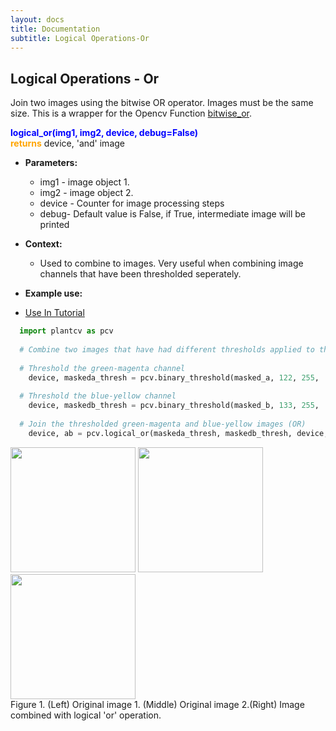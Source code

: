 ```yaml
---
layout: docs
title: Documentation
subtitle: Logical Operations-Or
---
```


## Logical Operations - Or

Join two images using the bitwise OR operator. Images must be the same size. This is a wrapper for the Opencv Function [bitwise_or](http://docs.opencv.org/modules/core/doc/operations_on_arrays.html).  

<font color='blue'><b>logical\_or(img1, img2, device, debug=False)</font></b><br>
<font color='orange'>**returns**</font> device, 'and' image
    
- **Parameters:**   
  - img1 - image object 1.
  - img2 - image object 2.
  - device - Counter for image processing steps
  - debug- Default value is False, if True, intermediate image will be printed 

- **Context:**  
  - Used to combine to images. Very useful when combining image channels that have been thresholded seperately.

- **Example use:**  

 - [Use In Tutorial]()
 
  ```python
    import plantcv as pcv
    
    # Combine two images that have had different thresholds applied to them. For logical 'or' operation object pixel in either image object will be included in 'or' image.
    
    # Threshold the green-magenta channel
      device, maskeda_thresh = pcv.binary_threshold(masked_a, 122, 255, 'dark', device, args.debug)
    
    # Threshold the blue-yellow channel
      device, maskedb_thresh = pcv.binary_threshold(masked_b, 133, 255, 'light', device, args.debug)
      
    # Join the thresholded green-magenta and blue-yellow images (OR)
      device, ab = pcv.logical_or(maskeda_thresh, maskedb_thresh, device, args.debug)

  ```
  <a href="{{site.baseurl}}/img/documentation_images/logical_or/14_binary_threshold122_inv.png" target="_blank">
  <img src="{{site.baseurl}}/img/documentation_images/logical_or/14_binary_threshold122_inv.png" width="200"></a>
  <a href="{{site.baseurl}}/img/documentation_images/logical_or/15_binary_threshold133.png" target="_blank">
  <img src="{{site.baseurl}}/img/documentation_images/logical_or/15_binary_threshold133.png" width="200"></a>
  <a href="{{site.baseurl}}/img/documentation_images/logical_or/16_or_joined.png" target="_blank">
  <img src="{{site.baseurl}}/img/documentation_images/logical_or/16_or_joined.png" width="200"></a><br>
  Figure 1. (Left) Original image 1. (Middle) Original image 2.(Right) Image combined with logical 'or' operation.  
 

